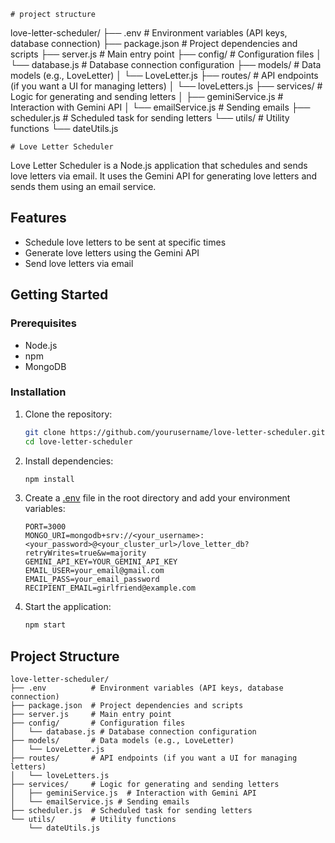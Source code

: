     # project structure

love-letter-scheduler/
├── .env          # Environment variables (API keys, database connection)
├── package.json   # Project dependencies and scripts
├── server.js      # Main entry point
├── config/        # Configuration files
│   └── database.js # Database connection configuration
├── models/        # Data models (e.g., LoveLetter)
│   └── LoveLetter.js
├── routes/        # API endpoints (if you want a UI for managing letters)
│   └── loveLetters.js
├── services/      # Logic for generating and sending letters
│   ├── geminiService.js  # Interaction with Gemini API
│   └── emailService.js # Sending emails
├── scheduler.js   # Scheduled task for sending letters
└── utils/        # Utility functions
    └── dateUtils.js


    # Love Letter Scheduler

Love Letter Scheduler is a Node.js application that schedules and sends love letters via email. It uses the Gemini API for generating love letters and sends them using an email service.

## Features

- Schedule love letters to be sent at specific times
- Generate love letters using the Gemini API
- Send love letters via email

## Getting Started

### Prerequisites

- Node.js
- npm
- MongoDB

### Installation

1. Clone the repository:
    ```bash
    git clone https://github.com/yourusername/love-letter-scheduler.git
    cd love-letter-scheduler
    ```

2. Install dependencies:
    ```bash
    npm install
    ```

3. Create a [.env](http://_vscodecontentref_/0) file in the root directory and add your environment variables:
    ```properties
    PORT=3000
    MONGO_URI=mongodb+srv://<your_username>:<your_password>@<your_cluster_url>/love_letter_db?retryWrites=true&w=majority
    GEMINI_API_KEY=YOUR_GEMINI_API_KEY
    EMAIL_USER=your_email@gmail.com
    EMAIL_PASS=your_email_password
    RECIPIENT_EMAIL=girlfriend@example.com
    ```

4. Start the application:
    ```bash
    npm start
    ```

## Project Structure

```plaintext
love-letter-scheduler/
├── .env          # Environment variables (API keys, database connection)
├── package.json  # Project dependencies and scripts
├── server.js     # Main entry point
├── config/       # Configuration files
│   └── database.js # Database connection configuration
├── models/       # Data models (e.g., LoveLetter)
│   └── LoveLetter.js
├── routes/       # API endpoints (if you want a UI for managing letters)
│   └── loveLetters.js
├── services/     # Logic for generating and sending letters
│   ├── geminiService.js  # Interaction with Gemini API
│   └── emailService.js # Sending emails
├── scheduler.js  # Scheduled task for sending letters
└── utils/        # Utility functions
    └── dateUtils.js